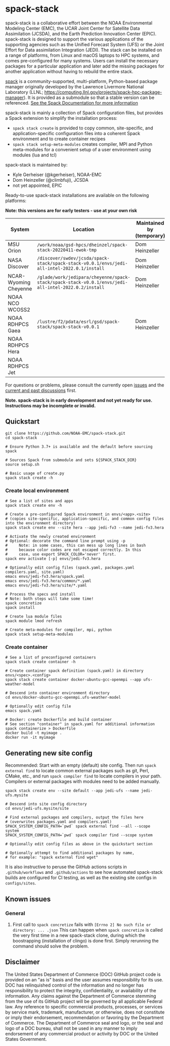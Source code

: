 # spack-stack

spack-stack is a collaborative effort between the NOAA Environmental Modeling Center (EMC), the UCAR Joint Center for Satellite Data Assimilation (JCSDA), and the Earth Prediction Innovation Center (EPIC). spack-stack is designed to support the various applications of the supporting agencies such as the Unified Forecast System (UFS) or the Joint Effort for Data assimilation Integration (JEDI). The stack can be installed on a range of platforms, from Linux and macOS laptops to HPC systems, and comes pre-configured for many systems. Users can install the necessary packages for a particular application and later add the missing packages for another application without having to rebuild the entire stack.

[spack](https://github.com/spack/spack) is a community-supported, multi-platform, Python-based package manager originally developed by the Lawrence Livermore National Laboratory (LLNL; https://computing.llnl.gov/projects/spack-hpc-package-manager). It is provided as a submodule so that a stable version can be referenced. [See the Spack Documentation for more information](https://spack.readthedocs.io/en/latest/)

spack-stack is mainly a collection of Spack configuration files, but provides a Spack extension to simplify the installation process:
- `spack stack create` is provided to copy common, site-specific, and application-specific configuration files into a coherent Spack environment and to create container recipes
- `spack stack setup-meta-modules` creates compiler, MPI and Python meta-modules for a convenient setup of a user environment using modules (lua and tcl)

spack-stack is maintained by:
- Kyle Gerheiser (@kgerheiser), NOAA-EMC
- Dom Heinzeller (@climbfuji), JCSDA
- not yet appointed, EPIC

Ready-to-use spack-stack installations are available on the following platforms:

**Note: this versions are for early testers - use at your own risk**

| System                | Location                                                                                            | Maintained by (temporary) | jedi-ewok tested |
| --------------------- | --------------------------------------------------------------------------------------------------- | ------------------------- |-------------------
| MSU Orion             | `/work/noaa/gsd-hpcs/dheinzel/spack-stack-20220411-ewok-tmp`                                        | Dom Heinzeller            | yes              |
| NASA Discover         | `/discover/swdev/jcsda/spack-stack/spack-stack-v0.0.1/envs/jedi-all-intel-2022.0.1/install`         | Dom Heinzeller            | yes              |
| NCAR-Wyoming Cheyenne | `/glade/work/jedipara/cheyenne/spack-stack/spack-stack-v0.0.1/envs/jedi-all-intel-2022.0.2/install` | Dom Heinzeller            | yes              |
| NOAA NCO WCOSS2       |                                                                                                     |                           |                  |
| NOAA RDHPCS Gaea      | `/lustre/f2/pdata/esrl/gsd/spack-stack/spack-stack-v0.0.1`                                          | Dom Heinzeller            | yes              |
| NOAA RDHPCS Hera      |                                                                                                     |                           |                  |
| NOAA RDHPCS Jet       |                                                                                                     |                           |                  |

For questions or problems, please consult the currently open [issues](https://github.com/noaa-emc/spack-stack/issues) and the [current and past discussions](https://github.com/noaa-emc/spack-stack/discussions) first.

**Note. spack-stack is in early development and not yet ready for use. Instructions may be incomplete or invalid.**

## Quickstart
```
git clone https://github.com/NOAA-EMC/spack-stack.git
cd spack-stack

# Ensure Python 3.7+ is available and the default before sourcing spack

# Sources Spack from submodule and sets ${SPACK_STACK_DIR}
source setup.sh

# Basic usage of create.py
spack stack create -h
```

### Create local environment
```
# See a list of sites and apps
spack stack create env -h

# Create a pre-configured Spack environment in envs/<app>.<site>
# (copies site-specific, application-specific, and common config files into the environment directory)
spack stack create env --site hera --app jedi-fv3 --name jedi-fv3.hera

# Activate the newly created environment
# Optional: decorate the command line prompt using -p
#     Note: in some cases, this can mess up long lines in bash
#     because color codes are not escaped correctly. In this
#     case, use export SPACK_COLOR='never' first.
spack env activate [-p] envs/jedi-fv3.hera

# Optionally edit config files (spack.yaml, packages.yaml compilers.yaml, site.yaml)
emacs envs/jedi-fv3.hera/spack.yaml
emacs envs/jedi-fv3.hera/common/*.yaml
emacs envs/jedi-fv3.hera/site/*.yaml

# Process the specs and install
# Note: both steps will take some time!
spack concretize
spack install

# Create lua module files
spack module lmod refresh

# Create meta-modules for compiler, mpi, python
spack stack setup-meta-modules
```

### Create container
```
# See a list of preconfigured containers
spack stack create container -h

# Create container spack definition (spack.yaml) in directory envs/<spec>.<config>
spack stack create container docker-ubuntu-gcc-openmpi --app ufs-weather-model

# Descend into container environment directory
cd envs/docker-ubuntu-gcc-openmpi.ufs-weather-model

# Optionally edit config file
emacs spack.yaml

# Docker: create Dockerfile and build container
# See section "container" in spack.yaml for additional information
spack containerize > Dockerfile
docker build -t myimage .
docker run -it myimage
```

## Generating new site config
Recommended: Start with an empty (default) site config. Then run `spack external find` to locate common external packages such as git, Perl, CMake, etc., and run `spack compiler find` to locate compilers in your path. Compilers or external packages with modules need to be added manually.
```
spack stack create env --site default --app jedi-ufs --name jedi-ufs.mysite

# Descend into site config directory
cd envs/jedi-ufs.mysite/site

# Find external packages and compilers, output the files here
# (overwrites packages.yaml and compilers.yaml)
SPACK_SYSTEM_CONFIG_PATH=`pwd` spack external find --all --scope system
SPACK_SYSTEM_CONFIG_PATH=`pwd` spack compiler find --scope system

# Optionally edit config files as above in the quickstart section

# Optionally attempt to find additional packages by name,
# for example: "spack external find wget"
```
It is also instructive to peruse the GitHub actions scripts in `.github/workflows` and `.github/actions` to see how automated spack-stack builds are configured for CI testing, as well as the existing site configs in `configs/sites`.

## Known issues

### General
1. First call to `spack concretize` fails with `[Errno 2] No such file or directory: ... .json`
This can happen when `spack concretize` is called the very first time in a new spack-stack clone, during which the boostrapping (installation of clingo) is done first. Simply rerunning the command should solve the problem.

## Disclaimer

The United States Department of Commerce (DOC) GitHub project code is
provided on an "as is" basis and the user assumes responsibility for
its use. DOC has relinquished control of the information and no longer
has responsibility to protect the integrity, confidentiality, or
availability of the information. Any claims against the Department of
Commerce stemming from the use of its GitHub project will be governed
by all applicable Federal law. Any reference to specific commercial
products, processes, or services by service mark, trademark,
manufacturer, or otherwise, does not constitute or imply their
endorsement, recommendation or favoring by the Department of
Commerce. The Department of Commerce seal and logo, or the seal and
logo of a DOC bureau, shall not be used in any manner to imply
endorsement of any commercial product or activity by DOC or the United
States Government.

